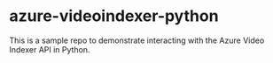 # azure-videoindexer-python

This is a sample repo to demonstrate interacting with the Azure Video Indexer API in Python.